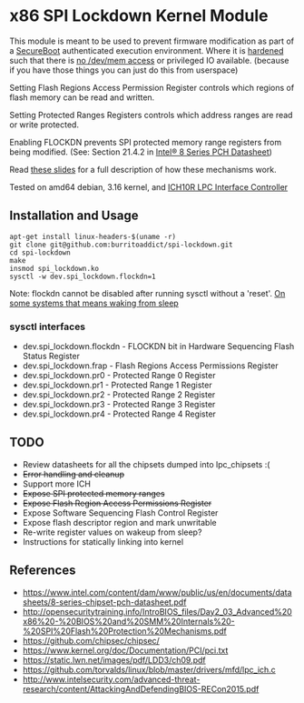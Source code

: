 # x86 SPI Lockdown Kernel Module

This module is meant to be used to prevent firmware modification as part of a
[SecureBoot](https://www.rodsbooks.com/efi-bootloaders/controlling-sb.html) authenticated execution environment.
Where it is [hardened](https://pax.grsecurity.net/docs/pax-future.txt) such that there is [no /dev/mem access](https://en.wikibooks.org/wiki/Grsecurity/Appendix/Grsecurity_and_PaX_Configuration_Options#Deny_reading/writing_to_/dev/kmem,_/dev/mem,_and_/dev/port) or privileged
IO available. (because if you have those things you can just do this
from userspace)

Setting Flash Regions Access Permission Register controls which regions
of flash memory can be read and written.

Setting Protected Ranges Registers controls which address ranges are
read or write protected.

Enabling FLOCKDN prevents SPI protected memory range registers from being
modified. (See: Section 21.4.2 in [Intel® 8 Series PCH
Datasheet](https://www.intel.com/content/dam/www/public/us/en/documents/datasheets/8-series-chipset-pch-datasheet.pdf))

Read [these slides](http://opensecuritytraining.info/IntroBIOS_files/Day2_03_Advanced%20x86%20-%20BIOS%20and%20SMM%20Internals%20-%20SPI%20Flash%20Protection%20Mechanisms.pdf) for a full description of how these mechanisms work.

Tested on amd64 debian, 3.16 kernel, and [ICH10R LPC Interface
Controller](https://www.intel.ca/content/dam/doc/datasheet/io-controller-hub-10-family-datasheet.pdf)

## Installation and Usage

    apt-get install linux-headers-$(uname -r)
    git clone git@github.com:burritoaddict/spi-lockdown.git
    cd spi-lockdown
    make
    insmod spi_lockdown.ko
    sysctl -w dev.spi_lockdown.flockdn=1

Note: flockdn cannot be disabled after running sysctl without a 'reset'.
[On some systems that means waking from sleep](https://support.apple.com/en-ca/HT204934)

### sysctl interfaces

* dev.spi_lockdown.flockdn - FLOCKDN bit in Hardware Sequencing Flash
  Status Register
* dev.spi_lockdown.frap - Flash Regions Access Permissions Register
* dev.spi_lockdown.pr0 - Protected Range 0 Register
* dev.spi_lockdown.pr1 - Protected Range 1 Register
* dev.spi_lockdown.pr2 - Protected Range 2 Register
* dev.spi_lockdown.pr3 - Protected Range 3 Register
* dev.spi_lockdown.pr4 - Protected Range 4 Register

## TODO

* Review datasheets for all the chipsets dumped into lpc_chipsets :(
* ~~Error handling and cleanup~~
* Support more ICH
* ~~Expose SPI protected memory ranges~~
* ~~Expose Flash Region Access Permissions Register~~
* Expose Software Sequencing Flash Control Register
* Expose flash descriptor region and mark unwritable
* Re-write register values on wakeup from sleep?
* Instructions for statically linking into kernel

## References

* https://www.intel.com/content/dam/www/public/us/en/documents/datasheets/8-series-chipset-pch-datasheet.pdf
* http://opensecuritytraining.info/IntroBIOS_files/Day2_03_Advanced%20x86%20-%20BIOS%20and%20SMM%20Internals%20-%20SPI%20Flash%20Protection%20Mechanisms.pdf
* https://github.com/chipsec/chipsec/
* https://www.kernel.org/doc/Documentation/PCI/pci.txt
* https://static.lwn.net/images/pdf/LDD3/ch09.pdf
* https://github.com/torvalds/linux/blob/master/drivers/mfd/lpc_ich.c
* http://www.intelsecurity.com/advanced-threat-research/content/AttackingAndDefendingBIOS-RECon2015.pdf
